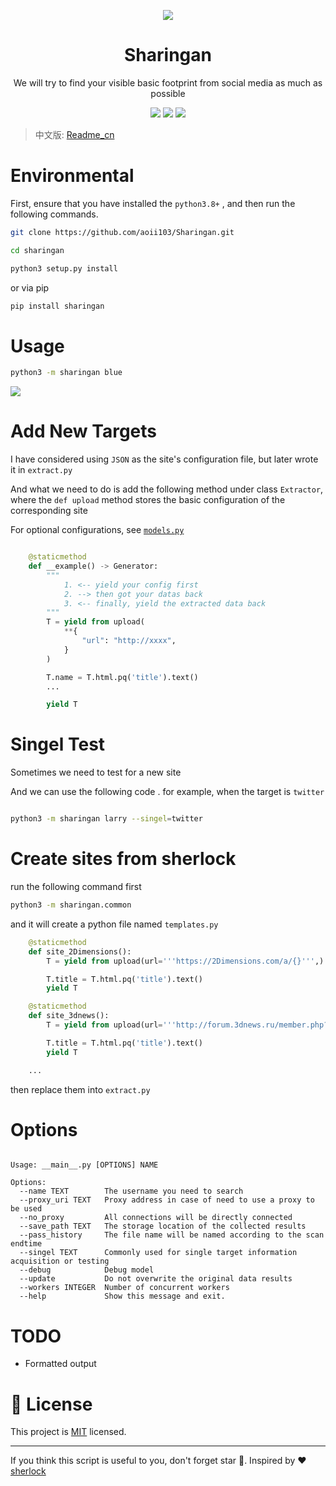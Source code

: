 <p align="center">
<img src="medias/main.gif"/>
    <h1 align="center" >Sharingan</h1>
    <p align="center"> We will try to find your visible basic footprint from social media as much as possible</p>
        <p align="center">
    <a href="https://app.codacy.com/manual/aoii103/Sharingan?utm_source=github.com&utm_medium=referral&utm_content=aoii103/Sharingan&utm_campaign=Badge_Grade_Dashboard"><img src="https://api.codacy.com/project/badge/Grade/f00d1d69a99346038d14df4bec303034"/></a>
    <a target="_blank" href="https://www.python.org/downloads/" title="Python version"><img src="https://img.shields.io/badge/python-%3E=_3.8-green.svg"></a>
    <a target="_blank" href="LICENSE" title="License: MIT"><img src="https://img.shields.io/badge/License-MIT-blue.svg"></a>
</p>

> 中文版: [Readme_cn](README_cn.md)

# Environmental

First, ensure that you have installed the `python3.8+` , and then run the following commands.

```bash
git clone https://github.com/aoii103/Sharingan.git

cd sharingan

python3 setup.py install
```

or via pip

```bash
pip install sharingan
```

# Usage

```sh
python3 -m sharingan blue

```

![](./medias/use.gif)

# Add New Targets

I have considered using `JSON` as the site's configuration file, but later wrote it in `extract.py`

And what we need to do is add the following method under class `Extractor`, where the `def upload` method stores the basic configuration of the corresponding site

For optional configurations, see [`models.py`](https://github.com/aoii103/Sharingan/blob/master/sharingan/models.py#L25)

```python

    @staticmethod
    def __example() -> Generator:
        """
            1. <-- yield your config first
            2. --> then got your datas back
            3. <-- finally, yield the extracted data back
        """
        T = yield from upload(
            **{
                "url": "http://xxxx",
            }
        )

        T.name = T.html.pq('title').text()
        ...

        yield T

```

# Singel Test

Sometimes we need to test for a new site

And we can use the following code . for example, when the target is `twitter`

```bash

python3 -m sharingan larry --singel=twitter
```

# Create sites from sherlock

run the following command first

```bash
python3 -m sharingan.common
```

and it will create a python file named `templates.py`

```python
    @staticmethod
    def site_2Dimensions():
        T = yield from upload(url='''https://2Dimensions.com/a/{}''',)

        T.title = T.html.pq('title').text()
        yield T

    @staticmethod
    def site_3dnews():
        T = yield from upload(url='''http://forum.3dnews.ru/member.php?username={}''',error_type='text',error_msg='''Пользователь не зарегистрирован и не имеет профиля для просмотра.''',)

        T.title = T.html.pq('title').text()
        yield T

    ...
```

then replace them into `extract.py`

# Options

```

Usage: __main__.py [OPTIONS] NAME

Options:
  --name TEXT        The username you need to search
  --proxy_uri TEXT   Proxy address in case of need to use a proxy to be used
  --no_proxy         All connections will be directly connected
  --save_path TEXT   The storage location of the collected results
  --pass_history     The file name will be named according to the scan endtime
  --singel TEXT      Commonly used for single target information acquisition or testing
  --debug            Debug model
  --update           Do not overwrite the original data results
  --workers INTEGER  Number of concurrent workers
  --help             Show this message and exit.

```

# TODO

- Formatted output

# 📝 License

This project is [MIT](https://github.com/kefranabg/readme-md-generator/blob/master/LICENSE) licensed.

---

If you think this script is useful to you, don't forget star 🐶. Inspired by ❤️ [sherlock](https://github.com/sherlock-project/sherlock)
